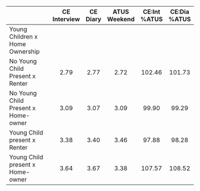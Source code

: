 
|                      | CE<br>Interview |  CE<br>Diary | ATUS<br>Weekend | CE:Int<br>%ATUS | CE:Dia<br>%ATUS |
| -------------------- | :----------: | :----------: | :----------: | :----------: | :----------: |
| Young Children x Home Ownership |              |              |              |              |              |
| No Young Child Present x Renter |         2.79 |         2.77 |         2.72 |       102.46 |       101.73 |
| No Young Child Present x Home-owner |         3.09 |         3.07 |         3.09 |        99.90 |        99.29 |
| Young Child present x Renter |         3.38 |         3.40 |         3.46 |        97.88 |        98.28 |
| Young Child present x Home-owner |         3.64 |         3.67 |         3.38 |       107.57 |       108.52 |

